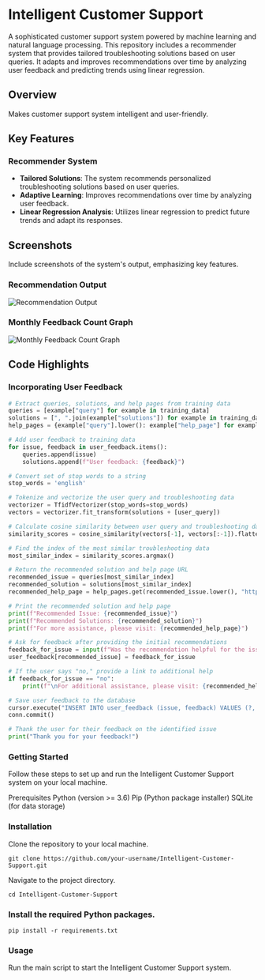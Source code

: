 # Intelligent Customer Support

A sophisticated customer support system powered by machine learning and natural language processing. This repository includes a recommender system that provides tailored troubleshooting solutions based on user queries. It adapts and improves recommendations over time by analyzing user feedback and predicting trends using linear regression.

## Overview

Makes customer support system intelligent and user-friendly.

## Key Features

### Recommender System

- **Tailored Solutions**: The system recommends personalized troubleshooting solutions based on user queries.
- **Adaptive Learning**: Improves recommendations over time by analyzing user feedback.
- **Linear Regression Analysis**: Utilizes linear regression to predict future trends and adapt its responses.

## Screenshots

Include screenshots of the system's output, emphasizing key features.

### Recommendation Output
![Recommendation Output](/images/recommendation_output.png)

### Monthly Feedback Count Graph
![Monthly Feedback Count Graph](/images/monthly_feedback_graph_sample.png)

## Code Highlights

### Incorporating User Feedback

```python
# Extract queries, solutions, and help pages from training data
queries = [example["query"] for example in training_data]
solutions = [", ".join(example["solutions"]) for example in training_data]
help_pages = {example["query"].lower(): example["help_page"] for example in training_data}

# Add user feedback to training data
for issue, feedback in user_feedback.items():
    queries.append(issue)
    solutions.append(f"User feedback: {feedback}")

# Convert set of stop words to a string
stop_words = 'english'

# Tokenize and vectorize the user query and troubleshooting data
vectorizer = TfidfVectorizer(stop_words=stop_words)
vectors = vectorizer.fit_transform(solutions + [user_query])

# Calculate cosine similarity between user query and troubleshooting data
similarity_scores = cosine_similarity(vectors[-1], vectors[:-1]).flatten()

# Find the index of the most similar troubleshooting data
most_similar_index = similarity_scores.argmax()

# Return the recommended solution and help page URL
recommended_issue = queries[most_similar_index]
recommended_solution = solutions[most_similar_index]
recommended_help_page = help_pages.get(recommended_issue.lower(), "https://www.example.com")

# Print the recommended solution and help page
print(f"Recommended Issue: {recommended_issue}")
print(f"Recommended Solutions: {recommended_solution}")
print(f"For more assistance, please visit: {recommended_help_page}")

# Ask for feedback after providing the initial recommendations
feedback_for_issue = input(f"Was the recommendation helpful for the issue '{recommended_issue}'? (yes/no): ").lower()
user_feedback[recommended_issue] = feedback_for_issue

# If the user says "no," provide a link to additional help
if feedback_for_issue == "no":
    print(f"\nFor additional assistance, please visit: {recommended_help_page}")

# Save user feedback to the database
cursor.execute("INSERT INTO user_feedback (issue, feedback) VALUES (?, ?)", (recommended_issue, feedback_for_issue))
conn.commit()

# Thank the user for their feedback on the identified issue
print("Thank you for your feedback!")
```

### Getting Started
Follow these steps to set up and run the Intelligent Customer Support system on your local machine.

Prerequisites
Python (version >= 3.6)
Pip (Python package installer)
SQLite (for data storage)


### Installation
Clone the repository to your local machine.
```
git clone https://github.com/your-username/Intelligent-Customer-Support.git
```
Navigate to the project directory.
```
cd Intelligent-Customer-Support
```
### Install the required Python packages.
```
pip install -r requirements.txt
```
### Usage
Run the main script to start the Intelligent Customer Support system.



